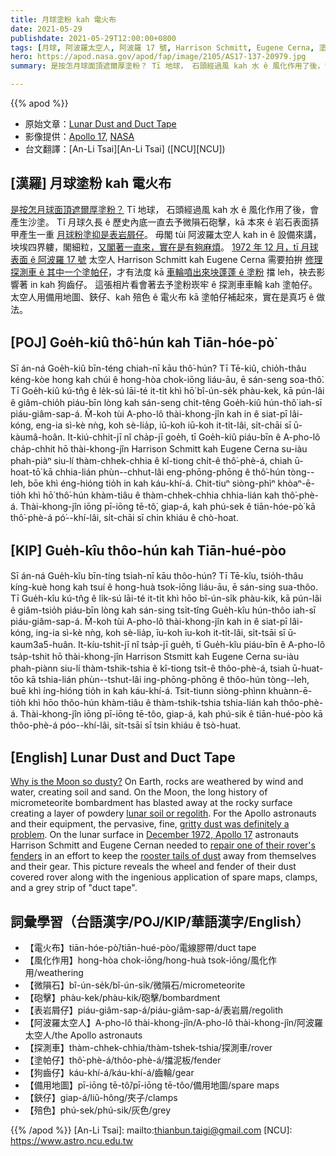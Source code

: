 ```yaml
---
title: 月球塗粉 kah 電火布
date: 2021-05-29
publishdate: 2021-05-29T12:00:00+0800
tags: [月球, 阿波羅太空人, 阿波羅 17 號, Harrison Schmitt, Eugene Cerna, 塗帕仔, 齒輪, 電火布]
hero: https://apod.nasa.gov/apod/fap/image/2105/AS17-137-20979.jpg
summary: 是按怎月球面頂遮爾厚塗粉？ Tī 地球， 石頭經過風 kah 水 ê 風化作用了後，會產生沙塗。

---
```


{{% apod %}}

- 原始文章：[Lunar Dust and Duct Tape](https://apod.nasa.gov/apod/ap210529.html)
- 影像提供：[Apollo 17](https://www.nasa.gov/mission_pages/apollo/apollo-17), [NASA](http://www.nasa.gov/home/index.html)
- 台文翻譯：[An-Li Tsai][An-Li Tsai] ([NCU][NCU])

## [漢羅] 月球塗粉 kah 電火布

[是按怎月球面頂遮爾厚塗粉？][Why is the Moon so dusty?]
Tī 地球， 石頭經過風 kah 水 ê 風化作用了後，會產生沙塗。
Tī 月球久長 ê 歷史內底一直去予微隕石砲擊，kā 本來 ê 岩石表面挵甲產生一重 [月球粉塗抑是表岩屑仔][lunar soil or regolith]。
毋閣 tùi 阿波羅太空人 kah in ê 設備來講，坱埃四界軁，閣細粒，[又閣著一直來，實在是有夠麻煩][gritty dust was definitely a problem]。
[1972 年 12 月，tī 月球表面 ê 阿波羅 17 號][December 1972, Apollo 17] 太空人 Harrison Schmitt kah  Eugene Cerna 需要拍拚 [修理探測車 ê 其中一个塗帕仔][repair one of their rover's fenders]，才有法度 kā [車輪噴出來坱蓬蓬 ê 塗粉][rooster tails of dust] 擋 leh，袂去影響著 in kah 狗齒仔。
這張相片看會著去予塗粉崁牢 ê 探測車車輪 kah 塗帕仔。
太空人用備用地圖、鋏仔、kah 殕色 ê 電火布 kā 塗帕仔補起來，實在是真巧 ê 做法。

## [POJ] Goe̍h-kiû thô͘-hún kah Tiān-hóe-pò͘

Sī án-ná Goe̍h-kiû bīn-téng chiah-nī kāu thô͘-hún?
Tī Tē-kiû, chio̍h-thâu kéng-kòe hong kah chúi ê hong-hòa chok-iōng liáu-āu, ē sán-seng soa-thô͘.
Tī Goe̍h-kiû kú-tn̂g ê le̍k-sú lāi-té it-ti̍t khì hō͘ bî-ún-se̍k phàu-kek, kā pún-lâi ê giâm-chio̍h piáu-bīn lòng kah sán-seng chi̍t-têng Goe̍h-kiû hún-thô͘ iah-sī piáu-giâm-sap-á.
M̄-koh tùi A-pho-lô thài-khong-jîn kah in ê siat-pī lâi-kóng, eng-ia sì-kè nǹg, koh sè-lia̍p, iū-koh iū-koh it-ti̍t-lâi, si̍t-chāi sī ū-kàumâ-hoân.
It-kiú-chhit-jī nî cha̍p-jī goe̍h, tī Goe̍h-kiû piáu-bīn ê A-pho-lô cha̍p-chhit hō thài-khong-jîn Harrison Schmitt kah Eugene Cerna su-iàu phah-piàⁿ siu-lí thàm-chhek-chhia ê kî-tiong chi̍t-ê thô͘-phè-á, chiah ū-hoat-tō͘ kā chhia-lián phùn--chhut-lâi eng-phōng-phōng ê thô͘-hún tòng--leh, bōe khì éng-hióng tio̍h in kah káu-khí-á.
Chit-tiuⁿ siòng-phìⁿ khòaⁿ-ē-tio̍h khì hō͘ thô͘-hún khàm-tiâu ê thàm-chhek-chhia chhia-lián kah thô͘-phè-á.
Thài-khong-jîn iōng pī-iōng tē-tô͘, giap-á, kah phú-sek ê tiān-hóe-pò͘ kā thô͘-phè-á pó͘--khí-lâi, si̍t-chāi sī chin khiáu ê chò-hoat.



## [KIP] Gue̍h-kîu thôo-hún kah Tiān-hué-pòo

Sī án-ná Gue̍h-kîu bīn-tíng tsiah-nī kāu thôo-hún?
Tī Tē-kîu, tsio̍h-thâu kíng-kuè hong kah tsuí ê hong-huà tsok-iōng liáu-āu, ē sán-sing sua-thôo.
Tī Gue̍h-kîu kú-tn̂g ê li̍k-sú lāi-té it-ti̍t khì hōo bî-ún-si̍k phàu-kik, kā pún-lâi ê giâm-tsio̍h piáu-bīn lòng kah sán-sing tsi̍t-tîng Gue̍h-kîu hún-thôo iah-sī piáu-giâm-sap-á.
M̄-koh tùi A-pho-lô thài-khong-jîn kah in ê siat-pī lâi-kóng, ing-ia sì-kè nǹg, koh sè-lia̍p, īu-koh īu-koh it-ti̍t-lâi, si̍t-tsāi sī ū-kaum3a5-huân.
It-kíu-tshit-jī nî tsa̍p-jī gue̍h, tī Gue̍h-kîu piáu-bīn ê A-pho-lô tsa̍p-tshit hō thài-khong-jîn Harrison Stsmitt kah Eugene Cerna su-iàu phah-piànn siu-lí thàm-tshik-tshia ê kî-tiong tsi̍t-ê thôo-phè-á, tsiah ū-huat-tōo kā tshia-lián phùn--tshut-lâi ing-phōng-phōng ê thôo-hún tòng--leh, buē khì íng-hióng tio̍h in kah káu-khí-á.
Tsit-tiunn siòng-phìnn khuànn-ē-tio̍h khì hōo thôo-hún khàm-tiâu ê thàm-tshik-tshia tshia-lián kah thôo-phè-á.
Thài-khong-jîn iōng pī-iōng tē-tôo, giap-á, kah phú-sik ê tiān-hué-pòo kā thôo-phè-á póo--khí-lâi, si̍t-tsāi sī tsin khiáu ê tsò-huat.



## [English] Lunar Dust and Duct Tape

[Why is the Moon so dusty?][Why is the Moon so dusty?]
On Earth, rocks are weathered by wind and water, creating soil and sand. On the Moon, the long history of micrometeorite bombardment has blasted away at the rocky surface creating a layer of powdery [lunar soil or regolith].
For the Apollo astronauts and their equipment, the pervasive, fine, [gritty dust was definitely a problem][gritty dust was definitely a problem].
On the lunar surface in [December 1972, Apollo 17][December 1972, Apollo 17] astronauts Harrison Schmitt and Eugene Cernan needed to [repair one of their rover's fenders][repair one of their rover's fenders] in an effort to keep the [rooster tails of dust][rooster tails of dust] away from themselves and their gear.
This picture reveals the wheel and fender of their dust covered rover along with the ingenious application of spare maps, clamps, and a grey strip of "duct tape".


## 詞彙學習（台語漢字/POJ/KIP/華語漢字/English）

- 【電火布】tiān-hóe-pò͘/tiān-hué-pòo/電線膠帶/duct tape
- 【風化作用】hong-hòa chok-iōng/hong-huà tsok-iōng/風化作用/weathering
- 【微隕石】bî-ún-se̍k/bî-ún-si̍k/微隕石/micrometeorite
- 【砲擊】phàu-kek/phàu-kik/砲擊/bombardment
- 【表岩屑仔】piáu-giâm-sap-á/piáu-giâm-sap-á/表岩屑/regolith
- 【阿波羅太空人】A-pho-lô thài-khong-jîn/A-pho-lô thài-khong-jîn/阿波羅太空人/the Apollo astronauts
- 【探測車】thàm-chhek-chhia/thàm-tshek-tshia/探測車/rover
- 【塗帕仔】thô͘-phè-á/thôo-phè-á/擋泥板/fender
- 【狗齒仔】káu-khí-á/káu-khí-á/齒輪/gear
- 【備用地圖】pī-iōng tē-tô͘/pī-iōng tē-tôo/備用地圖/spare maps
- 【鋏仔】giap-á/liû-hông/夾子/clamps
- 【殕色】phú-sek/phú-sik/灰色/grey


{{% /apod %}}
[An-Li Tsai]: mailto:thianbun.taigi@gmail.com
[NCU]: https://www.astro.ncu.edu.tw

[copyright]: https://apod.nasa.gov/apod/fap/lib/about_apod.html#srapply

[Why is the Moon so dusty?]:https://www.nasa.gov/sites/default/files/thumbnails/image/lunar_outpost_3a.jpg
[lunar soil or regolith]:https://en.wikipedia.org/wiki/Lunar_soil
[gritty dust was definitely a problem]:https://www.nasa.gov/directorates/spacetech/spinoff/Measuring_Moon_Dust_to_Fight_Air_Pollution
[December 1972, Apollo 17]:https://apod.nasa.gov/apod/ap030111.html
[repair one of their rover's fenders]:http://www.hq.nasa.gov/office/pao/History/alsj/a17/a17.eva2prep.html
[rooster tails of dust]:https://www.nasa.gov/sites/default/files/images/183731main_image_feature_881_ys_full.jpg
